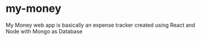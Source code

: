 # my-money
My Money web app is basically an expense tracker created using React and Node with Mongo as Database
